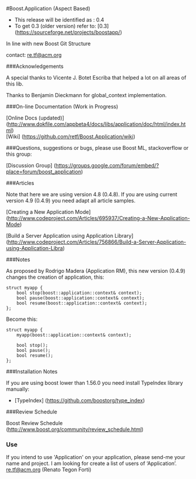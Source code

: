#Boost.Application (Aspect Based)

* This release will be identified as : 0.4
* To get 0.3 (older version) refer to: [0.3] (https://sourceforge.net/projects/boostapp/)

In line with new Boost Git Structure

contact: re.tf@acm.org

###Acknowledgements

   A special thanks to Vicente J. Botet Escriba that helped a lot on all areas of this lib.
   
   Thanks to Benjamin Dieckmann for global_context implementation.
     
###On-line Documentation (Work in Progress)

[Online Docs (updated)] (http://www.dokfile.com/appbeta4/docs/libs/application/doc/html/index.html) 
<br>[Wiki] (https://github.com/retf/Boost.Application/wiki)

###Questions, suggestions or bugs, please use Boost ML, stackoverflow or this group: 

[Discussion Group] (https://groups.google.com/forum/embed/?place=forum/boost_application)

###Articles

Note that here we are using version 4.8 (0.4.8). If you are using current version 4.9 (0.4.9) you need adapt all article samples.

[Creating a New Application Mode] (http://www.codeproject.com/Articles/695937/Creating-a-New-Application-Mode)

[Build a Server Application using Application Library] (http://www.codeproject.com/Articles/756866/Build-a-Server-Application-using-Application-Libra)

###Notes 

As proposed by Rodrigo Madera (Application RM), this new version (0.4.9) changes the creation of application, this:

    struct myapp {
        bool stop(boost::application::context& context);
        bool pause(boost::application::context& context);
        bool resume(boost::application::context& context); 
    };

Become this:

    struct myapp {
        myapp(boost::application::context& context);
   
        bool stop();
        bool pause();
        bool resume();
    };

###Installation Notes

If you are using boost lower than 1.56.0 you need install TypeIndex library manually:

* [TypeIndex] (https://github.com/boostorg/type_index)

###Review Schedule

Boost Review Schedule (http://www.boost.org/community/review_schedule.html)

### Use

If you intend to use 'Application' on your application, please send-me your name and project. I am looking for create a list of users of ‘Application’.
<br>re.tf@acm.org (Renato Tegon Forti)

